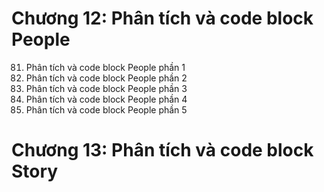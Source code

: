 # Chương 12: Phân tích và code block People
81. Phân tích và code block People phần 1
82. Phân tích và code block People phần 2
83. Phân tích và code block People phần 3
84. Phân tích và code block People phần 4
85. Phân tích và code block People phần 5
# Chương 13: Phân tích và code block Story
